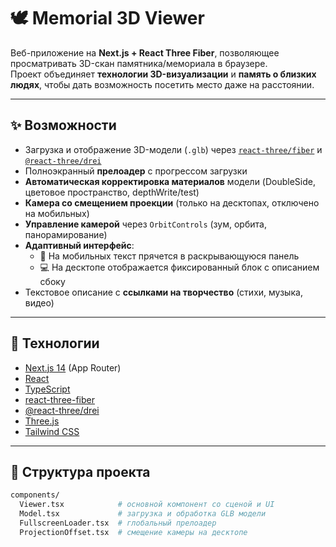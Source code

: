 # 🕊️ Memorial 3D Viewer

Веб-приложение на **Next.js + React Three Fiber**, позволяющее просматривать 3D-скан памятника/мемориала в браузере.  
Проект объединяет **технологии 3D-визуализации** и **память о близких людях**, чтобы дать возможность посетить место даже на расстоянии.

---

## ✨ Возможности

- Загрузка и отображение 3D-модели (`.glb`) через [`react-three/fiber`](https://github.com/pmndrs/react-three-fiber) и [`@react-three/drei`](https://github.com/pmndrs/drei)  
- Полноэкранный **прелоадер** с прогрессом загрузки  
- **Автоматическая корректировка материалов** модели (DoubleSide, цветовое пространство, depthWrite/test)  
- **Камера со смещением проекции** (только на десктопах, отключено на мобильных)  
- **Управление камерой** через `OrbitControls` (зум, орбита, панорамирование)  
- **Адаптивный интерфейс**:  
  - 📱 На мобильных текст прячется в раскрывающуюся панель  
  - 💻 На десктопе отображается фиксированный блок с описанием сбоку  
- Текстовое описание с **ссылками на творчество** (стихи, музыка, видео)  

---

## 🚀 Технологии

- [Next.js 14](https://nextjs.org/) (App Router)  
- [React](https://react.dev/)  
- [TypeScript](https://www.typescriptlang.org/)  
- [react-three-fiber](https://docs.pmnd.rs/react-three-fiber/getting-started/introduction)  
- [@react-three/drei](https://github.com/pmndrs/drei)  
- [Three.js](https://threejs.org/)  
- [Tailwind CSS](https://tailwindcss.com/)  

---

## 📂 Структура проекта

```bash
components/
  Viewer.tsx            # основной компонент со сценой и UI
  Model.tsx             # загрузка и обработка GLB модели
  FullscreenLoader.tsx  # глобальный прелоадер
  ProjectionOffset.tsx  # смещение камеры на десктопе
